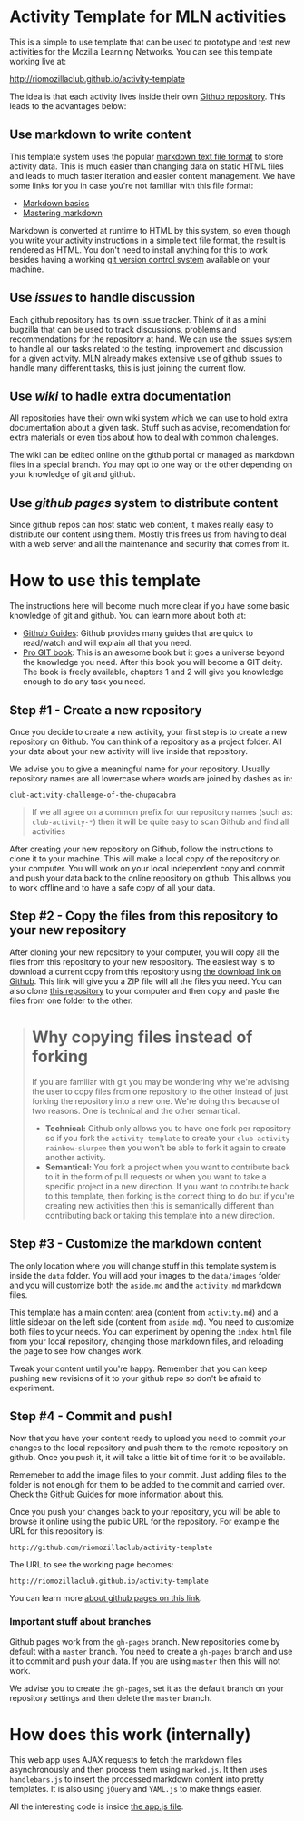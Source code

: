 # Activity Template for MLN activities
This is a simple to use template that can be used to prototype and test new activities for the Mozilla Learning Networks.
You can see this template working live at:

http://riomozillaclub.github.io/activity-template

The idea is that each activity lives inside their own [Github repository](https://help.github.com/articles/github-glossary/#repository). This leads to the advantages below:

## Use markdown to write content
This template system uses the popular [markdown text file format](http://daringfireball.net/projects/markdown/) to store activity data. This is much easier than changing data on static HTML files and leads to much faster iteration and easier content management. We have some links for you in case you're not familiar with this file format:

* [Markdown basics](https://help.github.com/articles/markdown-basics/)
* [Mastering markdown](https://guides.github.com/features/mastering-markdown/)

Markdown is converted at runtime to HTML by this system, so even though you write your activity instructions in a simple text file format, the result is rendered as HTML. You don't need to install anything for this to work besides having a working [git version control system](http://git-scm.org) available on your machine.

## Use *issues* to handle discussion
Each github repository has its own issue tracker. Think of it as a mini bugzilla that can be used to track discussions, problems and recommendations for the repository at hand. We can use the issues system to handle all our tasks related to the testing, improvement and discussion for a given activity. MLN already makes extensive use of github issues to handle many different tasks, this is just joining the current flow.

## Use *wiki* to hadle extra documentation
All repositories have their own wiki system which we can use to hold extra documentation about a given task. Stuff such as advise, recomendation for extra materials or even tips about how to deal with common challenges.

The wiki can be edited online on the github portal or managed as markdown files in a special branch. You may opt to one way or the other depending on your knowledge of git and github.

## Use *github pages* system to distribute content
Since github repos can host static web content, it makes really easy to distribute our content using them. Mostly this frees us from having to deal with a web server and all the maintenance and security that comes from it.

# How to use this template
The instructions here will become much more clear if you have some basic knowledge of git and github. You can learn more about both at:

* [Github Guides](https://guides.github.com/): Github provides many guides that are quick to read/watch and will explain all that you need.
* [Pro GIT book](https://git-scm.com/book/en/v1): This is an awesome book but it goes a universe beyond the knowledge you need. After this book you will become a GIT deity. The book is freely available, chapters 1 and 2 will give you knowledge enough to do any task you need. 

## Step #1 - Create a new repository
Once you decide to create a new activity, your first step is to create a new repository on Github. You can think of a repository as a project folder. All your data about your new activity will live inside that repository.
 
 We advise you to give a meaningful name for your repository. Usually repository names are all lowercase where words are joined by dashes as in:
 
 ```club-activity-challenge-of-the-chupacabra```
 
> If we all agree on a common prefix for our repository names (such as: ```club-activity-*```) then it will be quite easy to scan Github and find all activities

After creating your new repository on Github, follow the instructions to clone it to your machine. This will make a local copy of the repository on your computer. You will work on your local independent copy and commit and push your data back to the online repository on github. This allows you to work offline and to have a safe copy of all your data.

## Step #2 - Copy the files from this repository to your new repository
After cloning your new repository to your computer, you will copy all the files from this repository to your new respository. The easiest way is to download a current copy from this repository using [the download link on Github](https://github.com/RioMozillaClub/activity-template/archive/gh-pages.zip). This link will give you a ZIP file will all the files you need. You can also clone [this repository](https://github.com/RioMozillaClub/activity-template) to your computer and then copy and paste the files from one folder to the other.

> # Why copying files instead of forking
> If you are familiar with git you may be wondering why we're advising the user to copy files from one repository to the other instead of just forking the repository into a new one. We're doing this because of two reasons. One is technical and the other semantical.
>
> * **Technical:** Github only allows you to have one fork per repository so if you fork the ```activity-template``` to create your ```club-activity-rainbow-slurpee``` then you won't be able to fork it again to create another activity.
> * **Semantical:** You fork a project when you want to contribute back to it in the form of pull requests or when you want to take a specific project in a new direction. If you want to contribute back to this template, then forking is the correct thing to do but if you're creating new activities then this is semantically different than contributing back or taking this template into a new direction.

## Step #3 - Customize the markdown content
The only location where you will change stuff in this template system is inside the ```data``` folder. You will add your images to the ```data/images``` folder and you will customize both the ```aside.md``` and the ```activity.md``` markdown files.

This template has a main content area (content from ```activity.md```) and a little sidebar on the left side (content from ```aside.md```). You need to customize both files to your needs. You can experiment by opening the ```index.html``` file from your local repository, changing those markdown files, and reloading the page to see how changes work.
 
Tweak your content until you're happy. Remember that you can keep pushing new revisions of it to your github repo so don't be afraid to experiment.
 
## Step #4 - Commit and push!
Now that you have your content ready to upload you need to commit your changes to the local repository and push them to the remote repository on github. Once you push it, it will take a little bit of time for it to be available.

Rememeber to add the image files to your commit. Just adding files to the folder is not enough for them to be added to the commit and carried over. Check the [Github Guides](https://guides.github.com/) for more information about this.

Once you push your changes back to your repository, you will be able to browse it online using the public URL for the repository. For example the URL for this repository is:

```http://github.com/riomozillaclub/activity-template```

The URL to see the working page becomes:

```http://riomozillaclub.github.io/activity-template```

You can learn more [about github pages on this link](https://pages.github.com/). 

### Important stuff about branches
Github pages work from the ```gh-pages``` branch. New repositories come by default with a ```master``` branch. You need to create a ```gh-pages``` branch and use it to commit and push your data. If you are using ```master``` then this will not work.

We advise you to create the ```gh-pages```, set it as the default branch on your repository settings and then delete the ```master``` branch.

# How does this work (internally)
This web app uses AJAX requests to fetch the markdown files asynchronously and then process them using ```marked.js```. It then uses ```handlebars.js``` to insert the processed markdown content into pretty templates. It is also using ```jQuery``` and ```YAML.js``` to make things easier.

All the interesting code is inside [the app.js file](https://github.com/RioMozillaClub/activity-template/blob/gh-pages/app.js).

